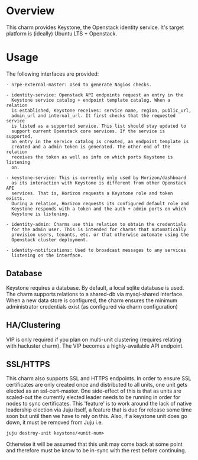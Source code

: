 Overview
========

This charm provides Keystone, the Openstack identity service. It's target
platform is (ideally) Ubuntu LTS + Openstack.

Usage
=====

The following interfaces are provided:

    - nrpe-external-master: Used to generate Nagios checks.

    - identity-service: Openstack API endpoints request an entry in the 
      Keystone service catalog + endpoint template catalog. When a relation
      is established, Keystone receives: service name, region, public_url,
      admin_url and internal_url. It first checks that the requested service
      is listed as a supported service. This list should stay updated to
      support current Openstack core services. If the service is supported,
      an entry in the service catalog is created, an endpoint template is
      created and a admin token is generated. The other end of the relation
      receives the token as well as info on which ports Keystone is listening
      on.

    - keystone-service: This is currently only used by Horizon/dashboard
      as its interaction with Keystone is different from other Openstack API
      services. That is, Horizon requests a Keystone role and token exists.
      During a relation, Horizon requests its configured default role and
      Keystone responds with a token and the auth + admin ports on which
      Keystone is listening.

    - identity-admin: Charms use this relation to obtain the credentials
      for the admin user. This is intended for charms that automatically
      provision users, tenants, etc. or that otherwise automate using the
      Openstack cluster deployment.

    - identity-notifications: Used to broadcast messages to any services
      listening on the interface.

Database
--------

Keystone requires a database. By default, a local sqlite database is used.
The charm supports relations to a shared-db via mysql-shared interface. When
a new data store is configured, the charm ensures the minimum administrator
credentials exist (as configured via charm configuration)

HA/Clustering
-------------

VIP is only required if you plan on multi-unit clustering (requires relating
with hacluster charm). The VIP becomes a highly-available API endpoint.

SSL/HTTPS
---------

This charm also supports SSL and HTTPS endpoints. In order to ensure SSL
certificates are only created once and distributed to all units, one unit gets
elected as an ssl-cert-master. One side-effect of this is that as units are
scaled-out the currently elected leader needs to be running in order for nodes
to sync certificates. This 'feature' is to work around the lack of native
leadership election via Juju itself, a feature that is due for release some
time soon but until then we have to rely on this. Also, if a keystone unit does
go down, it must be removed from Juju i.e.

    juju destroy-unit keystone/<unit-num>

Otherwise it will be assumed that this unit may come back at some point and
therefore must be know to be in-sync with the rest before continuing.

